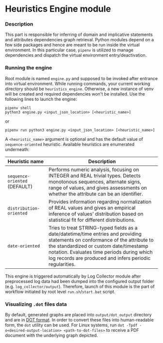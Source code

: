 # Heuristics Engine module

### Description
This part is responsible for inferring of domain and implicative statements and 
attributes dependencies graph retrieval. Python modules depend on a few side 
packages and hence are meant to be run inside the virtual environment. In this 
particular case, `pipenv` is utilized to manage dependencies and dispatch the 
virtual environment entry/deactivation.

### Running the engine
Root module is named `engine.py` and supposed to be invoked after 
entrance into virtual environment. While running commands, your current working
directory should be `heuristics_engine`. Otherwise, a new instance of venv
will be created and required dependencies won't be installed. Use the following
lines to launch the engine:

```
pipenv shell
python3 engine.py <input_json_location> [<heuristic_name>]
```

or 

```
pipenv run python3 engine.py <input_json_location> [<heuristic_name>]
```

A `<heuristic_name>` argument is optional and has the default value of
`sequence-oriented` heuristic. Available heuristics are enumerated underneath:

| Heuristic name | Description |
|---|---|
| `sequence-oriented` (DEFAULT) | Performs numeric analysis, focusing on INTEGER and REAL trivial types. Detects monotonous sequences, alternate signs, range of values, and gives assessments on whether the attribute can be an identifier. |
| `distribution-oriented` | Provides information regarding normalization of REAL values and gives an empirical inference of values' distribution based on statistical fit for different distributions. |
| `date-oriented` | Tries to treat STRING-typed fields as a date/datetime/time entries and providing statements on conformance of the attribute to the standardized or custom date/timestamp notation. Evaluates time periods during which log records are produced and infers periodic regularities. |

This engine is triggered automatically by Log Collector module after 
preprocessed log data had been dumped into the configured output folder 
(e.g. `log_collector/output`). Therefore, launch of this module is the part 
of workflow initiated by root level `run.sh`/`start.bat` script.

### Visualizing `.dot` files data
By default, generated graphs are placed into `output/dot_output` directory and 
are in [DOT format](https://www.graphviz.org/doc/info/lang.html). In order to 
convert these files into human-readable form, the `dot` utility can be used. For 
Linux systems, run `dot -Tpdf -o<desired-output-location> <path-to-dot-files>` 
to receive a PDF document with the underlying graph depicted.

